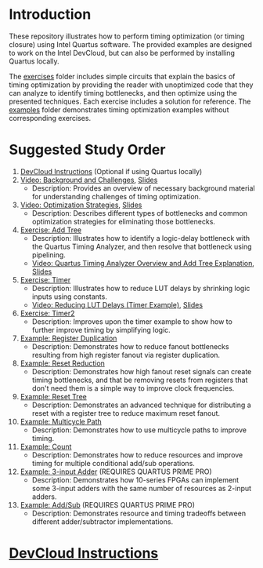 # Introduction

These repository illustrates how to perform timing optimization (or timing closure) using Intel Quartus software. The provided examples are designed to work on the Intel DevCloud, but can also be performed by installing Quartus locally.

The [exercises](exercises/) folder includes simple circuits that explain the basics of timing optimization by providing the reader with unoptimized code that they can analyze to identify timing bottlenecks, and then optimize using the presented techniques. Each exercise includes a solution for reference. The [examples](examples/) folder demonstrates timing optimization examples without corresponding exercises.

# Suggested Study Order

1. [DevCloud Instructions](https://github.com/ARC-Lab-UF/intel-training-modules#devcloud-instructions) (Optional if using Quartus locally)
1. [Video: Background and Challenges](https://youtu.be/9Ld9Sr_JE9o), [Slides](timing_background.pptx)
    - Description: Provides an overview of necessary background material for understanding challenges of timing optimization.
1. [Video: Optimization Strategies](https://youtu.be/EZtRwBts9i8), [Slides](timing_opt.pptx)
    - Description: Describes different types of bottlenecks and common optimization strategies for eliminating those bottlenecks.
1. [Exercise: Add Tree](exercises/add_tree)
    - Description: Illustrates how to identify a logic-delay bottleneck with the Quartus Timing Analyzer, and then resolve that bottleneck using pipelining.
    - [Video: Quartus Timing Analyzer Overview and Add Tree Explanation](https://youtu.be/_rEisLZZIjI), [Slides](exercises/add_tree/analyzer_tutorial.pptx)
1. [Exercise: Timer](exercises/timer)
    - Description: Illustrates how to reduce LUT delays by shrinking logic inputs using constants.
    - [Video: Reducing LUT Delays (Timer Example)](https://youtu.be/CxkkZFIKGU4), [Slides](exercises/timer/timer.pptx)
1. [Exercise: Timer2](exercises/timer2)
    - Description: Improves upon the timer example to show how to further improve timing by simplifying logic.   
1. [Example: Register Duplication](examples/register_duplication)
    - Description: Demonstrates how to reduce fanout bottlenecks resulting from high register fanout via register duplication. 
1. [Example: Reset Reduction](examples/reset_reduction)
    - Description: Demonstrates how high fanout reset signals can create timing bottlenecks, and that be removing resets from registers that don't need them is a simple way to improve clock frequencies.
1. [Example: Reset Tree](examples/reset_tree)
    - Description: Demonstrates an advanced technique for distributing a reset with a register tree to reduce maximum reset fanout. 
1. [Example: Multicycle Path](examples/multicycle_path)
    - Description: Demonstrates how to use multicycle paths to improve timing. 
1. [Example: Count](examples/count)
    - Description: Demonstrates how to reduce resources and improve timing for multiple conditional add/sub operations.
1. [Example: 3-input Adder](examples/adder_3input) (REQUIRES QUARTUS PRIME PRO)
    - Description: Demonstrates how 10-series FPGAs can implement some 3-input adders with the same number of resources as 2-input adders.
1. [Example: Add/Sub](examples/add_sub) (REQUIRES QUARTUS PRIME PRO)
    - Description: Demonstrates resource and timing tradeoffs between different adder/subtractor implementations.

# [DevCloud Instructions](https://github.com/ARC-Lab-UF/intel-training-modules#devcloud-instructions)

